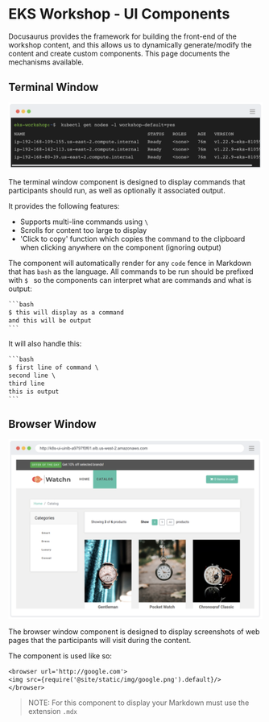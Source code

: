 # EKS Workshop - UI Components

Docusaurus provides the framework for building the front-end of the workshop content, and this allows us to dynamically generate/modify the content and create custom components. This page documents the mechanisms available.

## Terminal Window

![Terminal Window](images/terminal-window.png)

The terminal window component is designed to display commands that participants should run, as well as optionally it associated output.

It provides the following features:
- Supports multi-line commands using `\`
- Scrolls for content too large to display
- 'Click to copy' function which copies the command to the clipboard when clicking anywhere on the component (ignoring output)

The component will automatically render for any `code` fence in Markdown that has `bash` as the language. All commands to be run should be prefixed with `$ ` so the components can interpret what are commands and what is output:

````
```bash
$ this will display as a command
and this will be output
```
````

It will also handle this:

````
```bash
$ first line of command \
second line \
third line
this is output
```
````

## Browser Window

![Browser Window](images/browser-window.png)

The browser window component is designed to display screenshots of web pages that the participants will visit during the content.

The component is used like so:

```
<browser url='http://google.com'>
<img src={require('@site/static/img/google.png').default}/>
</browser>
```

> NOTE: For this component to display your Markdown must use the extension `.mdx`
